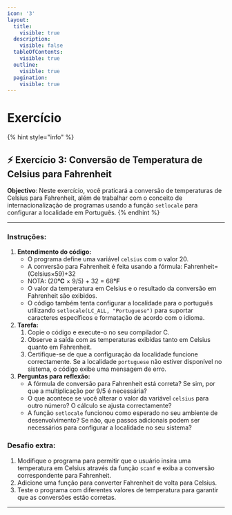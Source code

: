```yaml
---
icon: '3'
layout:
  title:
    visible: true
  description:
    visible: false
  tableOfContents:
    visible: true
  outline:
    visible: true
  pagination:
    visible: true
---
```


# Exercício



{% hint style="info" %}
## ⚡️ Exercício 3: Conversão de Temperatura de Celsius para Fahrenheit&#x20;



**Objectivo**: Neste exercício, você praticará a conversão de temperaturas de Celsius para Fahrenheit, além de trabalhar com o conceito de internacionalização de programas usando a função `setlocale` para configurar a localidade em Português.
{% endhint %}



***

### **Instruções:**

1. **Entendimento do código:**
   * O programa define uma variável `celsius` com o valor 20.
   * A conversão para Fahrenheit é feita usando a fórmula: Fahrenheit=(Celsius×59​)+32
   * NOTA: (2&#x30;**°C** × 9/5) + 32 = 6&#x38;**°F**
   * O valor da temperatura em Celsius e o resultado da conversão em Fahrenheit são exibidos.
   * O código também tenta configurar a localidade para o português utilizando `setlocale(LC_ALL, "Portuguese")` para suportar caracteres específicos e formatação de acordo com o idioma.
2. **Tarefa:**
   1. Copie o código e execute-o no seu compilador C.
   2. Observe a saída com as temperaturas exibidas tanto em Celsius quanto em Fahrenheit.
   3. Certifique-se de que a configuração da localidade funcione correctamente. Se a localidade `portuguese` não estiver disponível no sistema, o código exibe uma mensagem de erro.
3. **Perguntas para reflexão:**
   * A fórmula de conversão para Fahrenheit está correta? Se sim, por que a multiplicação por 9/5 é necessária?
   * O que acontece se você alterar o valor da variável `celsius` para outro número? O cálculo se ajusta correctamente?
   * A função `setlocale` funcionou como esperado no seu ambiente de desenvolvimento? Se não, que passos adicionais podem ser necessários para configurar a localidade no seu sistema?

### **Desafio extra:**

1. Modifique o programa para permitir que o usuário insira uma temperatura em Celsius através da função `scanf` e exiba a conversão correspondente para Fahrenheit.
2. Adicione uma função para converter Fahrenheit de volta para Celsius.
3. Teste o programa com diferentes valores de temperatura para garantir que as conversões estão corretas.



***

